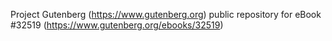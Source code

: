 Project Gutenberg (https://www.gutenberg.org) public repository for eBook #32519 (https://www.gutenberg.org/ebooks/32519)
